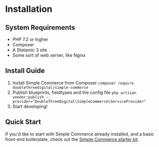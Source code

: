 # Installation 

## System Requirements
* PHP 7.2 or higher
* Composer
* A Statamic 3 site
* Some sort of web server, like Nginx

## Install Guide
1. Install Simple Commerce from Composer `composer require doublethreedigital/simple-commerce`
2. Publish blueprints, fieldtypes and the config file `php artisan vendor:publish --provider="DoubleThreeDigital\SimpleCommerce\ServiceProvider"`
2. Start developing!

## Quick Start
If you'd like to start with Simple Commerce already installed, and a basic front-end boilerplate, check out the [Simple Commerce starter kit](https://github.com/doublethreedigital/simple-commerce-starter).